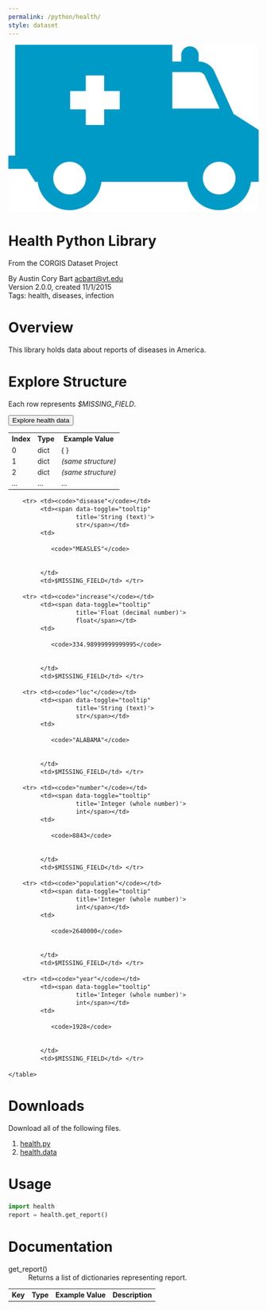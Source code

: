 ```yaml
---
permalink: /python/health/
style: dataset
---
```




<img class="img-thumbnail float-right"
     src="/images/datasets/health-icon.png"
     alt="health icon"
     role="presentation">

# Health Python Library

<p class='lead'>From the CORGIS Dataset Project</p>

<span class='text-muted'>By Austin Cory Bart <acbart@vt.edu></span><br>
<span class='text-muted'>Version 2.0.0, created 11/1/2015</span><br>
<span class='text-muted'>Tags: health, diseases, infection</span>

# Overview

This library holds data about reports of diseases in America.





# Explore Structure

Each row represents *$MISSING_FIELD*.



<button type='button'
        class='btn btn-info'
        id='btn-explore'>Explore health data</button>

<script>
$(document).ready(function() {
    $("#btn-explore").click(function() {
        $( "#explore" ).dialog("open")
                       .css({'max-height':"400px", overflow:"auto"});
        $('.ui-dialog :button').blur();
    });
});
</script>

<div id='explore' title='List'>
    <table class='table table-condensed table-striped table-bordered' >
        <tr> <th>Index</th> <th>Type</th> <th>Example Value</th></tr>
        <tr> <td>0</td>
             <td>dict</td>
             <td><a class='dialog-opener' id='btn-explore-'>{ <span class="fas fa-external-link-alt" aria-hidden="true"></span> }</a></td>
        </tr>
        <tr> <td>1</td> <td>dict</td> <td><em>(same structure)</em></td></tr>
        <tr> <td>2</td> <td>dict</td> <td><em>(same structure)</em></td></tr>
        <tr> <td>...</td> <td>...</td> <td>...</td></tr>
    </table>
</div>

<script>
$(document).ready(function() {
    $( "#explore" ).dialog({
      autoOpen: false,
      width: 'auto',
      create: function (event, ui) {
        // Set max-width
        $(this).parent().css("maxWidth", "600px");
      }
    });
    $("#btn-explore-").click(function() {
        $( "#explore-" ).dialog("open").css({'max-height':"400px", overflow:"auto"});
        $('.ui-dialog :button').blur();
    });
});
</script>


<div id='explore-' title='Dictionary (6 keys)'>
    <table class='table table-sm table-striped table-bordered' >
        <tr> <th>Key</th> <th>Type</th> <th>Example Value</th> <th>Description</th></tr>
        
        <tr> <td><code>"disease"</code></td>
             <td><span data-toggle="tooltip"
                       title='String (text)'>
                       str</span></td> 
             <td>
             
                <code>"MEASLES"</code>
             
                
             </td> 
             <td>$MISSING_FIELD</td> </tr>
        
        <tr> <td><code>"increase"</code></td>
             <td><span data-toggle="tooltip"
                       title='Float (decimal number)'>
                       float</span></td> 
             <td>
             
                <code>334.98999999999995</code>
             
                
             </td> 
             <td>$MISSING_FIELD</td> </tr>
        
        <tr> <td><code>"loc"</code></td>
             <td><span data-toggle="tooltip"
                       title='String (text)'>
                       str</span></td> 
             <td>
             
                <code>"ALABAMA"</code>
             
                
             </td> 
             <td>$MISSING_FIELD</td> </tr>
        
        <tr> <td><code>"number"</code></td>
             <td><span data-toggle="tooltip"
                       title='Integer (whole number)'>
                       int</span></td> 
             <td>
             
                <code>8843</code>
             
                
             </td> 
             <td>$MISSING_FIELD</td> </tr>
        
        <tr> <td><code>"population"</code></td>
             <td><span data-toggle="tooltip"
                       title='Integer (whole number)'>
                       int</span></td> 
             <td>
             
                <code>2640000</code>
             
                
             </td> 
             <td>$MISSING_FIELD</td> </tr>
        
        <tr> <td><code>"year"</code></td>
             <td><span data-toggle="tooltip"
                       title='Integer (whole number)'>
                       int</span></td> 
             <td>
             
                <code>1928</code>
             
                
             </td> 
             <td>$MISSING_FIELD</td> </tr>
        
    </table>
</div>

    

    

    

    

    

    

<script>
$(document).ready(function() {
    $( "#explore-" ).dialog({
      autoOpen: false,
      width: 'auto',
      create: function (event, ui) {
        // Set max-width
        $(this).parent().css("maxWidth", "600px");
      }
    });
    
    $("#btn-explore-disease").click(function() {
        $( "#explore-disease" ).dialog("open").css({'max-height':"400px", overflow:"auto"});;
        $('.ui-dialog :button').blur();
    });
        
    
    $("#btn-explore-increase").click(function() {
        $( "#explore-increase" ).dialog("open").css({'max-height':"400px", overflow:"auto"});;
        $('.ui-dialog :button').blur();
    });
        
    
    $("#btn-explore-loc").click(function() {
        $( "#explore-loc" ).dialog("open").css({'max-height':"400px", overflow:"auto"});;
        $('.ui-dialog :button').blur();
    });
        
    
    $("#btn-explore-number").click(function() {
        $( "#explore-number" ).dialog("open").css({'max-height':"400px", overflow:"auto"});;
        $('.ui-dialog :button').blur();
    });
        
    
    $("#btn-explore-population").click(function() {
        $( "#explore-population" ).dialog("open").css({'max-height':"400px", overflow:"auto"});;
        $('.ui-dialog :button').blur();
    });
        
    
    $("#btn-explore-year").click(function() {
        $( "#explore-year" ).dialog("open").css({'max-height':"400px", overflow:"auto"});;
        $('.ui-dialog :button').blur();
    });
        
    
});
</script>


# Downloads

Download all of the following files.

1. <a href='../../datasets/python/health/health.py' download>health.py <span class="fas fa-download"></span></a>
2. <a href='../../datasets/python/health/health.data' download>health.data <span class="fas fa-download"></span></a>

# Usage

```python
import health
report = health.get_report()
```

# Documentation

<dl>
    <dt><span>get_report()</span></dt>
    <dd>Returns a list of dictionaries representing report.</dd>
</dl>